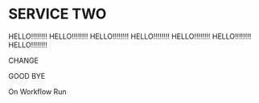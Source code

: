 # SERVICE TWO

HELLO!!!!!!!!
HELLO!!!!!!!!
HELLO!!!!!!!!
HELLO!!!!!!!!
HELLO!!!!!!!!
HELLO!!!!!!!!
HELLO!!!!!!!!

CHANGE

GOOD BYE

On Workflow Run
